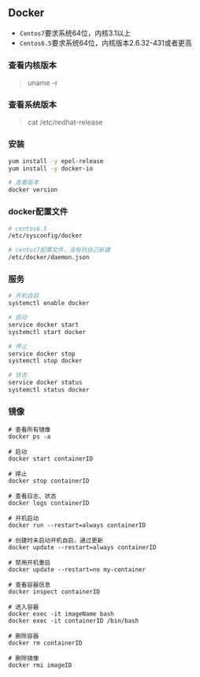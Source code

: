 ## Docker

* `Centos7`要求系统64位，内核3.1以上
* `Centos6.5`要求系统64位，内核版本2.6.32-431或者更高



### 查看内核版本

> uname -r

### 查看系统版本

> cat /etc/redhat-release

### 安装

```bash
yum install -y epel-release
yum install -y docker-io

# 查看版本
docker version
```

### docker配置文件

```bash
# centos6.5
/etc/sysconfig/docker

# centos7配置文件，没有则自己新建
/etc/docker/daemon.json
```

### 服务

```bash
# 开机自启
systemctl enable docker

# 启动
service docker start
systemctl start docker

# 停止
service docker stop
systemctl stop docker

# 状态
service docker status
systemctl status docker
```

### 镜像

```shell
# 查看所有镜像
docker ps -a

# 启动
docker start containerID

# 停止
docker stop containerID

# 查看日志、状态
docker logs containerID

# 开机启动
docker run --restart=always containerID

# 创建时未启动开机自启，通过更新
docker update --restart=always containerID

# 禁用开机重启
docker update --restart=no my-container

# 查看容器信息
docker inspect containerID

# 进入容器
docker exec -it imageName bash
docker exec -it containerID /bin/bash

# 删除容器
docker rm containerID

# 删除镜像
docker rmi imageID
```

